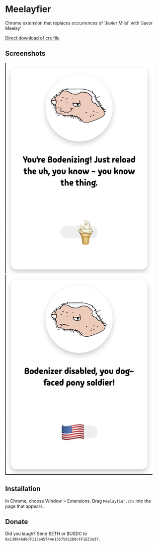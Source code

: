 Meelayfier
=============

Chrome extension that replaces occurrences of 'Javier Milei' with 'Javor Meelay'

[Direct download of crx file](https://github.com/Mr94t3z/meelayfier/blob/main/Meelayfier.crx)

Screenshots
------------

![](https://github.com/Mr94t3z/meelayfier/blob/main/screenshot.png)
![](https://github.com/Mr94t3z/meelayfier/blob/main/screenshot-disabled.jpeg)

Installation
------------

In Chrome, choose Window > Extensions.  Drag `Meelayfier.crx` into the page that appears.

Donate
------------

Did you laugh? Send $ETH or $USDC to `0x130946d8dF113e45f44e13575012D0cFF1E53e37`.
